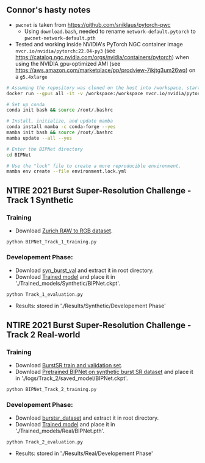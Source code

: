 ## Connor's hasty notes

- `pwcnet` is taken from <https://github.com/sniklaus/pytorch-pwc>
    - Using `download.bash`, needed to rename `network-default.pytorch` to `pwcnet-network-default.pth`
- Tested and working inside NVIDIA's PyTorch NGC container image `nvcr.io/nvidia/pytorch:22.04-py3` (see <https://catalog.ngc.nvidia.com/orgs/nvidia/containers/pytorch>) when using the NVIDIA gpu-optimized AMI (see <https://aws.amazon.com/marketplace/pp/prodview-7ikjtg3um26wq>) on a `g5.4xlarge`

```bash
# Assuming the repository was cloned on the host into /workspace, start the container with
docker run --gpus all -it -v /workspace:/workspace nvcr.io/nvidia/pytorch:22.04-py3

# Set up conda
conda init bash && source /root/.bashrc

# Install, initialize, and update mamba
conda install mamba -c conda-forge --yes
mamba init bash && source /root/.bashrc
mamba update --all --yes

# Enter the BIPNet directory
cd BIPNet

# Use the "lock" file to create a more reproducible environment.
mamba env create --file environment.lock.yml
```

## NTIRE 2021 Burst Super-Resolution Challenge - Track 1 Synthetic
### Training
- Download [Zurich RAW to RGB dataset](http://people.ee.ethz.ch/~ihnatova/pynet.html#dataset).
```
python BIPNet_Track_1_training.py
```
### Developement Phase:
- Download [syn_burst_val](https://data.vision.ee.ethz.ch/bhatg/syn_burst_val.zip) and extract it in root directory.
- Download [Trained model](https://mbzuaiac-my.sharepoint.com/:u:/g/personal/akshay_dudhane_mbzuai_ac_ae/EYlxq0X49fRGiFD3kMxnM6IB7VNtwhd3atNr4oc1b1psbA?e=pLN14I) and place it in './Trained_models/Synthetic/BIPNet.ckpt'.
        
```
python Track_1_evaluation.py
```
- Results: stored in './Results/Synthetic/Developement Phase'


## NTIRE 2021 Burst Super-Resolution Challenge - Track 2 Real-world
### Training
- Download [BurstSR train and validation set](https://github.com/goutamgmb/NTIRE21_BURSTSR/blob/master/burstsr_links.md).
- Download [Pretrained BIPNet on synthetic burst SR dataset](https://mbzuaiac-my.sharepoint.com/:u:/g/personal/akshay_dudhane_mbzuai_ac_ae/EYlxq0X49fRGiFD3kMxnM6IB7VNtwhd3atNr4oc1b1psbA?e=rv8iFx) and place it in './logs/Track_2/saved_model/BIPNet.ckpt'.
```
python BIPNet_Track_2_training.py
```
### Developement Phase:
- Download [burstsr_dataset](https://data.vision.ee.ethz.ch/bhatg/BurstSRChallenge/val.zip) and extract it in root directory.
- Download [Trained model](https://mbzuaiac-my.sharepoint.com/:u:/g/personal/akshay_dudhane_mbzuai_ac_ae/EX4h9sC8zvtPkoHQkvTY8VABxF2C4agXqL9HENW1_7Td9Q?e=XIXchy) and place it in './Trained_models/Real/BIPNet.pth'.

```
python Track_2_evaluation.py
```
- Results: stored in './Results/Real/Developement Phase'
